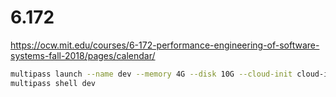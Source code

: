 # 6.172

https://ocw.mit.edu/courses/6-172-performance-engineering-of-software-systems-fall-2018/pages/calendar/

```bash
multipass launch --name dev --memory 4G --disk 10G --cloud-init cloud-init.yaml
multipass shell dev
```